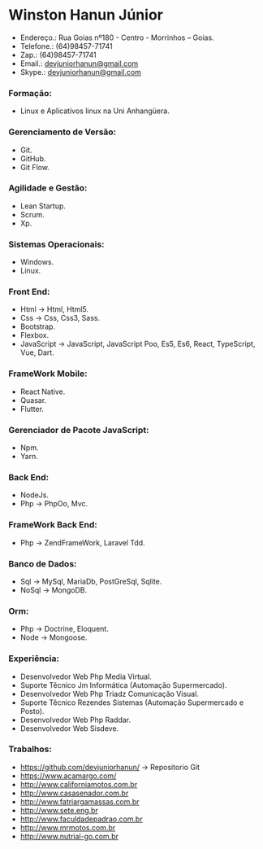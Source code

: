 # Winston Hanun Júnior																		

* Endereço.: Rua Goias nº180 - Centro - Morrinhos – Goias.  
* Telefone.: (64)98457-71741
* Zap.:      (64)98457-71741  
* Email.: <devjuniorhanun@gmail.com>  
* Skype.: <devjuniorhanun@gmail.com>  

### Formação:																				

* Linux e Aplicativos linux na Uni Anhangüera.

### Gerenciamento de Versão:																

* Git.
* GitHub.
* Git Flow.

### Agilidade e Gestão:																		
* Lean Startup.
* Scrum.
* Xp.

### Sistemas Operacionais:																	
* Windows.
* Linux.

### Front End:																				
* Html -> Html, Html5.
* Css -> Css, Css3, Sass.
* Bootstrap.
* Flexbox.
* JavaScript -> JavaScript, JavaScript Poo, Es5, Es6, React, TypeScript, Vue, Dart.


### FrameWork Mobile:
* React Native.
* Quasar.
* Flutter.

### Gerenciador de Pacote JavaScript:															
* Npm.
* Yarn.

### Back End:																				
* NodeJs.
* Php -> PhpOo, Mvc.

### FrameWork Back End:																	
* Php -> ZendFrameWork, Laravel Tdd.

### Banco de Dados:																			
* Sql -> MySql, MariaDb, PostGreSql, Sqlite.
* NoSql -> MongoDB.

### Orm:
* Php -> Doctrine, Eloquent.
* Node -> Mongoose.

### Experiência:																				
* Desenvolvedor Web Php Media Virtual. 
* Suporte Têcnico Jm Informática (Automação Supermercado).
* Desenvolvedor Web Php Triadz Comunicação Visual. 
* Suporte Têcnico Rezendes Sistemas (Automação Supermercado e Posto).
* Desenvolvedor Web Php Raddar. 
* Desenvolvedor Web Sisdeve.

### Trabalhos:																				
* https://github.com/devjuniorhanun/ → Repositorio Git
* https://www.acamargo.com/
* http://www.californiamotos.com.br
* http://www.casasenador.com.br
* http://www.fatriargamassas.com.br
* http://www.sete.eng.br
* http://www.faculdadepadrao.com.br
* http://www.mrmotos.com.br
* http://www.nutrial-go.com.br

